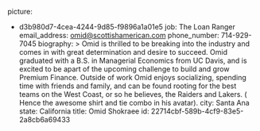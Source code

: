 picture:
  - d3b980d7-4cea-4244-9d85-f9896a1a01e5
job: The Loan Ranger
email_address: omid@scottishamerican.com
phone_number: 714-929-7045
biography: >
  Omid is thrilled to be breaking into the industry and comes in with great determination and desire
  to succeed. Omid graduated with a B.S. in Managerial Economics from UC Davis, and is excited to be
  apart of the upcoming challenge to build and grow Premium Finance. Outside of work Omid enjoys
  socializing, spending time with friends and family, and can be found rooting for the best teams on
  the West Coast, or so he believes, the Raiders and Lakers. ( Hence the awesome shirt and tie combo
  in his avatar).
city: Santa Ana
state: California
title: Omid Shokraee
id: 22714cbf-589b-4cf9-83e5-2a8cb6a69433
